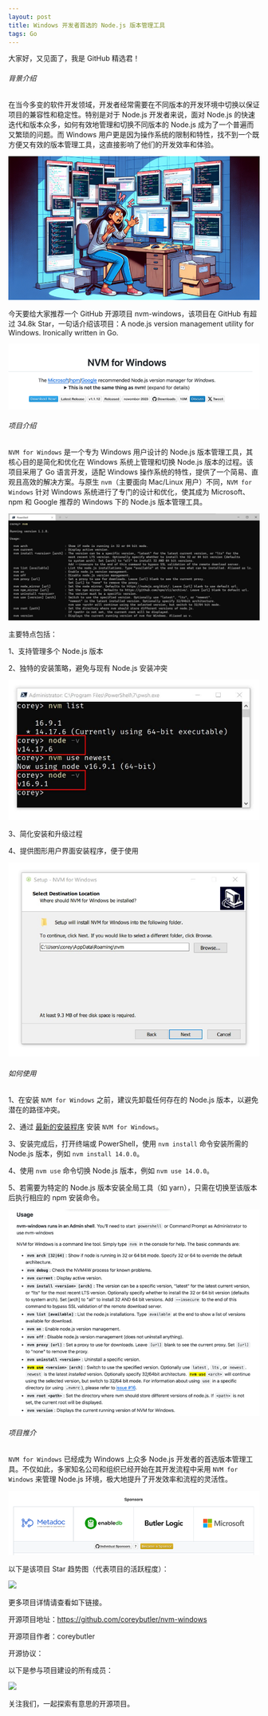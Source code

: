 ```yaml
---
layout: post
title: Windows 开发者首选的 Node.js 版本管理工具
tags: Go
---
```


大家好，又见面了，我是 GitHub 精选君！

###### 背景介绍

在当今多变的软件开发领域，开发者经常需要在不同版本的开发环境中切换以保证项目的兼容性和稳定性。特别是对于 Node.js 开发者来说，面对 Node.js 的快速迭代和版本众多，如何有效地管理和切换不同版本的 Node.js 成为了一个普遍而又繁琐的问题。而 Windows 用户更是因为操作系统的限制和特性，找不到一个既方便又有效的版本管理工具，这直接影响了他们的开发效率和体验。

![](https://raw.githubusercontent.com/ZhuPeng/pic/master/mac/compress_tmp-9951d738133eccc0600fd122e27346f4.png)

今天要给大家推荐一个 GitHub 开源项目 nvm-windows，该项目在 GitHub 有超过 34.8k Star，一句话介绍该项目：A node.js version management utility for Windows. Ironically written in Go.

![](https://raw.githubusercontent.com/ZhuPeng/pic/master/images/compress_image-20240511231420733.png)


###### 项目介绍

`NVM for Windows` 是一个专为 Windows 用户设计的 Node.js 版本管理工具，其核心目的是简化和优化在 Windows 系统上管理和切换 Node.js 版本的过程。该项目采用了 Go 语言开发，适配 Windows 操作系统的特性，提供了一个简易、直观且高效的解决方案。与原生 `nvm`（主要面向 Mac/Linux 用户）不同，`NVM for Windows` 针对 Windows 系统进行了专门的设计和优化，使其成为 Microsoft、npm 和 Google 推荐的 Windows 下的 Node.js 版本管理工具。

![](https://github.com/coreybutler/staticassets/raw/master/images/nvm-1.1.8-screenshot.jpg)

主要特点包括：

1、支持管理多个 Node.js 版本

2、独特的安装策略，避免与现有 Node.js 安装冲突

![](https://github.com/coreybutler/staticassets/raw/master/images/nvm-usage-highlighted.jpg)

3、简化安装和升级过程

4、提供图形用户界面安装程序，便于使用

![](https://github.com/coreybutler/staticassets/raw/master/images/nvm-installer.jpg)

###### 如何使用

1、在安装 `NVM for Windows` 之前，建议先卸载任何存在的 Node.js 版本，以避免潜在的路径冲突。

2、通过 [最新的安装程序](https://github.com/coreybutler/nvm-windows/releases) 安装 `NVM for Windows`。

3、安装完成后，打开终端或 PowerShell，使用 `nvm install` 命令安装所需的 Node.js 版本，例如 `nvm install 14.0.0`。

4、使用 `nvm use` 命令切换 Node.js 版本，例如 `nvm use 14.0.0`。

5、若需要为特定的 Node.js 版本安装全局工具（如 yarn），只需在切换至该版本后执行相应的 npm 安装命令。

![](https://raw.githubusercontent.com/ZhuPeng/pic/master/images/compress_image-20240511231815980.png)

###### 项目推介

`NVM for Windows` 已经成为 Windows 上众多 Node.js 开发者的首选版本管理工具。不仅如此，多家知名公司和组织已经开始在其开发流程中采用 `NVM for Windows` 来管理 Node.js 环境，极大地提升了开发效率和流程的灵活性。

![](https://raw.githubusercontent.com/ZhuPeng/pic/master/images/compress_image-20240511231914082.png)

以下是该项目 Star 趋势图（代表项目的活跃程度）：

![](https://api.star-history.com/svg?repos=coreybutler/nvm-windows&type=Timeline)

更多项目详情请查看如下链接。

开源项目地址：https://github.com/coreybutler/nvm-windows 

开源项目作者：coreybutler

开源协议：

以下是参与项目建设的所有成员：

![](https://contrib.rocks/image?repo=coreybutler/nvm-windows)

关注我们，一起探索有意思的开源项目。

